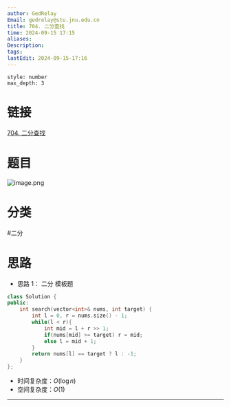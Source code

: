 ```yaml
---
author: GedRelay
Email: gedrelay@stu.jnu.edu.cn
title: 704. 二分查找
time: 2024-09-15 17:15
aliases: 
Description: 
tags: 
lastEdit: 2024-09-15-17:16
---
```


```toc
style: number
max_depth: 3
```

# 链接
[704. 二分查找](https://leetcode.cn/problems/binary-search/) 

# 题目
![image.png](https://ged-pic-bed.oss-cn-guangzhou.aliyuncs.com/img/202409151715137.png)


# 分类
#二分 

# 思路
- 思路 1：
二分
模板题

```cpp
class Solution {
public:
    int search(vector<int>& nums, int target) {
        int l = 0, r = nums.size() - 1;
        while(l < r){
            int mid = l + r >> 1;
            if(nums[mid] >= target) r = mid;
            else l = mid + 1;
        }
        return nums[l] == target ? l : -1;
    }
};
```


- 时间复杂度：${O\left( \log n \right)  }$ 
- 空间复杂度：${O\left( 1 \right)  }$ 


---

